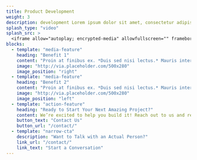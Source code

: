 ```yaml
---
title: Product Development
weight: 3
description: development Lorem ipsum dolor sit amet, consectetur adipiscing elit. Donec et lorem sed quam porta rhoncus.
splash_type: "video"
splash_src: >
  <iframe allow="autoplay; encrypted-media" allowfullscreen="" frameborder="0" height="315" src="https://www.youtube-nocookie.com/embed/-KqNO_sDqm4?rel=0" width="560"></iframe>
blocks:
  - template: "media-feature"
    heading: "Benefit 1"
    content: "Proin at finibus ex. *Duis sed nisi lectus.* Mauris interdum ac nunc quis pharetra. Vivamus rhoncus porttitor ante."
    image: "http://via.placeholder.com/500x280"
    image_position: "right"
  - template: "media-feature"
    heading: "Benefit 2"
    content: "Proin at finibus ex. *Duis sed nisi lectus.* Mauris interdum ac nunc quis pharetra. Vivamus rhoncus porttitor ante."
    image: "http://via.placeholder.com/500x280"
    image_position: "left"
  - template: "action-feature"
    heading: "Ready to Start Your Next Amazing Project?"
    content: We’re excited to help you build it! Reach out to us and request a proposal from our team.
    button_text: "Contact Us"
    button_url: "/contact/"
  - template: "narrow-cta"
    description: "Want to Talk with an Actual Person?"
    link_url: "/contact/"
    link_text: "Start a Conversation"
---
```

